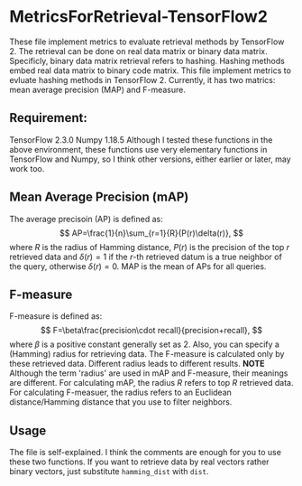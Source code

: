 # MetricsForRetrieval-TensorFlow2
These file implement metrics to evaluate retrieval methods by TensorFlow 2. The retrieval can be done on real data matrix or binary data matrix. Specificly, binary data matrix retrieval refers to hashing. Hashing methods embed real data matrix to binary code matrix. This file implement metrics to evluate hashing methods in TensorFlow 2. Currently, it has two matrics: mean average precision (MAP) and F-measure.
## Requirement:
TensorFlow 2.3.0
Numpy 1.18.5
Although I tested these functions in the above environment, these functions use very elementary functions in TensorFlow and Numpy, so I think other versions, either earlier or later, may work too.
## Mean Average Precision (mAP)
The average precisoin (AP) is defined as:
$$
AP=\frac{1}{n}\sum_{r=1}{R}{P(r)\delta(r)},
$$
where $R$ is the radius of Hamming distance, $P(r)$ is the precision of the top $r$ retrieved data and $\delta(r)=1$ if the $r$-th retrieved datum is a true neighbor of the query, otherwise $\delta(r)=0$. MAP is the mean of APs for all queries.
## F-measure
F-measure is defined as:
$$
F=\beta\frac{precision\cdot recall}{precision+recall},
$$
where $\beta$ is a positive constant generally set as 2. Also, you can specify a (Hamming) radius for retrieving data. The F-measure is calculated only by these retrieved data. Different radius leads to different results.
**NOTE** Although the term 'radius' are used in mAP and F-measure, their meanings are different. For calculating mAP, the radius $R$ refers to top $R$ retrieved data. For calculating F-measuer, the radius refers to an Euclidean distance/Hamming distance that you use to filter neighbors. 
## Usage
The file is self-explained. I think the comments are enough for you to use these two functions.
If you want to retrieve data by real vectors rather binary vectors, just substitute `hamming_dist` with `dist`.
